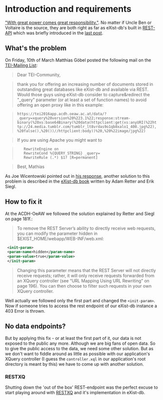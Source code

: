 # Introduction and requirements

["With great power comes great responsibility."](http://quoteinvestigator.com/2015/07/23/great-power/). No matter if Uncle Ben or Voltaire is the source, they are both right as far as eXist-db's built in [REST-API](http://exist-db.org/exist/apps/doc/devguide_rest.xml) which was briefly introduced in the [last post](../part-3-table-of-content).


## What's the problem

On Friday, 10th of March Matthias Göbel posted the following mail on the [TEI-Mailing List](https://listserv.brown.edu/archives/cgi-bin/wa?A1=ind1703&L=TEI-L#44):

> Dear TEI-Community,

> thank you for offering an increasing number of documents stored in outstanding great databases like eXist-db and available via REST. Would those guys using eXist-db consider to capture&redirect the "_query" parameter (or at least a set of function names) to avoid offering an open proxy like in this example:

>  `https://tei2016app.acdh.oeaw.ac.at/data/?_query=xquery%20version%20%223.1%22;response:stream-binary(%20xs:base64Binary(%20data(httpclient:get(xs:anyURI(%22http://24.media.tumblr.com/tumblr_lt8vrdas9o1qb8xalo1_400.jpg%22),%20false(),%20())//httpclient:body))%20,%20%22image/jpg%22)`

> If you are using Apache you might want to

>        RewriteEngine on
>        RewriteCond %{QUERY_STRING} _query=
>        RewriteRule (.*) $1? [R=permanent]

> Best,
> Mathias

As Joe Wicentowski pointed out in [his response](https://listserv.brown.edu/archives/cgi-bin/wa?A2=ind1703&L=TEI-L&F=&S=&P=20827), another solution to this problem is described in the [eXist-db book](http://shop.oreilly.com/product/0636920026525.do) written by Adam Retter and Erik Siegl.

## How to fix it

At the ACDH-OeAW we followed the solution explained by Retter and Siegl on page 181f.:

> To remove the REST Server’s ability to directly receive web requests, you can modify
> the parameter hidden in $EXIST_HOME/webapp/WEB-INF/web.xml:

```xml
 <init-param>
 <param-name>hidden</param-name>
 <param-value>true</param-value>
 </init-param>
```

> Changing this parameter means that the REST Server will not directly receive
> requests; rather, it will only receive requests forwarded from an XQuery controller
> (see “URL Mapping Using URL Rewriting” on page 196). You can then choose to filter
> such requests in your own XQuery controller.

Well actually we followed only the first part and changed the `<init-param>`. Now if someone tries to access the rest endpoint of our eXist-db instance a 403 Error is thrown.

## No data endpoints?

But by applying this fix - or at least the first part of it, our data is not exposed to the public any more. Although we are big fans of open data. So to give the public access to the data, we need some other solution. But as we don't want to fiddle around as little as possible with our application's XQuery controller (I guess the `controller.xql` in our application's root directory is meant by this) we have to come up with another solution.

### RESTXQ

Shutting down the 'out of the box' REST-endpoint was the perfect excuse to start playing around with [RESTXQ](http://exquery.github.io/exquery/exquery-restxq-specification/restxq-1.0-specification.html) and it's implementation in eXist-db.
